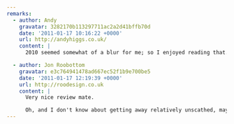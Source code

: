 ```yaml
---
remarks:
  - author: Andy
    gravatar: 3282170b113297711ac2a2d41bffb70d
    date: '2011-01-17 10:16:22 +0000'
    url: http://andyhiggs.co.uk/
    content: |
      2010 seemed somewhat of a blur for me; so I enjoyed reading that. I also had forgot about your F1 prediction tweet until now; just sticking your flag in the bragging rights I see... ;)

  - author: Jon Roobottom
    gravatar: e3c764941478ad667ec52f1b9e700be5
    date: '2011-01-17 12:19:39 +0000'
    url: http://roodesign.co.uk
    content: |
      Very nice review mate.

      Oh, and I don't know about getting away relatively unscathed, maybe you've blocked out the tying up and de-bagging around the bonfire.
---
```

